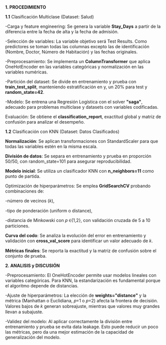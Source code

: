 **1. PROCEDIMIENTO**

**1.1** Clasificación Multiclase (Dataset: Salud)

-Carga y feature engineering: Se genera la variable **Stay_Days** a partir de la diferencia entre la fecha de alta y la fecha de admisión.

-Selección de variables: La variable objetivo será Test Results. Como predictores se toman todas las columnas excepto las de identificación (Nombre, Doctor, Número de Habitación) y las fechas originales.

-Preprocesamiento: Se implementa un **ColumnTransformer** que aplica OneHotEncoder en las variables categóricas y normalización en las variables numéricas.

-Partición del dataset: Se divide en entrenamiento y prueba con **train_test_split**, manteniendo estratificación en y, un 20% para test y **random_state=42**.

-Modelo: Se entrena una Regresión Logística con el solver **"saga"**, adecuado para problemas multiclase y datasets con variables codificadas.

Evaluación: Se obtiene el **classification_report**, exactitud global y matriz de confusión para analizar el desempeño.


**1.2** Clasificación con KNN (Dataset: Datos Clasificados)

**Normalización**: Se aplican transformaciones con StandardScaler para que todas las variables estén en la misma escala.

**División de datos**: Se separa en entrenamiento y prueba en proporción 50/50, con random_state=101 para asegurar reproducibilidad.

**Modelo inicial**: Se utiliza un clasificador KNN con **n_neighbors=11** como punto de partida.

Optimización de hiperparámetros: Se emplea **GridSearchCV** probando combinaciones de:

-número de vecinos (𝑘),

-tipo de ponderación (uniform o distance),

-distancia de Minkowski con 𝑝 ∈{1,2}, con validación cruzada de 5 a 10 particiones.

**Curva del codo**: Se analiza la evolución del error en entrenamiento y validación con **cross_val_score** para identificar un valor adecuado de 𝑘.

**Métricas finales**: Se reporta la exactitud y la matriz de confusión sobre el conjunto de prueba.

**2. ANALISIS y DISCUSIÓN**

-Preprocesamiento: El OneHotEncoder permite usar modelos lineales con variables categóricas. Para KNN, la estandarización es fundamental porque el algoritmo depende de distancias.

-Ajuste de hiperparámetros: La elección de **weights="distance"** y la métrica (Manhattan o Euclidiana, 
𝑝=1 o 𝑝=2) afecta la frontera de decisión. Valores bajos de 𝑘 generan sobreajuste, mientras que valores muy grandes llevan a subajuste.

-Validez del modelo: Al aplicar correctamente la división entre entrenamiento y prueba se evita data leakage. Esto puede reducir un poco las métricas, pero da una mejor estimación de la capacidad de generalización del modelo.







